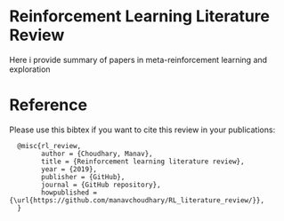 # Reinforcement Learning Literature Review
Here i provide summary of papers in meta-reinforcement learning and exploration

# Reference
Please use this bibtex if you want to cite this review in your publications:

      @misc{rl_review,
            author = {Choudhary, Manav},
            title = {Reinforcement learning literature review},
            year = {2019},
            publisher = {GitHub},
            journal = {GitHub repository},
            howpublished = {\url{https://github.com/manavchoudhary/RL_literature_review/}},
      }
